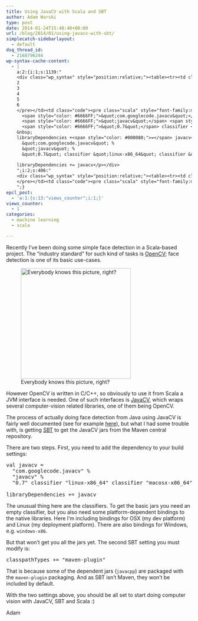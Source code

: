 ```yaml
---
title: Using JavaCV with Scala and SBT
author: Adam Warski
type: post
date: 2014-01-24T15:40:40+00:00
url: /blog/2014/01/using-javacv-with-sbt/
simplecatch-sidebarlayout:
  - default
dsq_thread_id:
  - 2168796244
wp-syntax-cache-content:
  - |
    a:2:{i:1;s:1139:"
    <div class="wp_syntax" style="position:relative;"><table><tr><td class="line_numbers"><pre>1
    2
    3
    4
    5
    6
    </pre></td><td class="code"><pre class="scala" style="font-family:monospace;"><span style="color: #0000ff; font-weight: bold;">val</span> javacv <span style="color: #000080;">=</span> 
      <span style="color: #6666FF;">&quot;com.googlecode.javacv&quot;</span> <span style="color: #000080;">%</span> 
      <span style="color: #6666FF;">&quot;javacv&quot;</span> <span style="color: #000080;">%</span> 
      <span style="color: #6666FF;">&quot;0.7&quot;</span> classifier <span style="color: #6666FF;">&quot;linux-x86_64&quot;</span> classifier <span style="color: #6666FF;">&quot;macosx-x86_64&quot;</span> classifier <span style="color: #6666FF;">&quot;&quot;</span>
    &nbsp;
    libraryDependencies +<span style="color: #000080;">=</span> javacv</pre></td></tr></table><p class="theCode" style="display:none;">val javacv = 
      &quot;com.googlecode.javacv&quot; % 
      &quot;javacv&quot; % 
      &quot;0.7&quot; classifier &quot;linux-x86_64&quot; classifier &quot;macosx-x86_64&quot; classifier &quot;&quot;
    
    libraryDependencies += javacv</p></div>
    ";i:2;s:406:"
    <div class="wp_syntax" style="position:relative;"><table><tr><td class="line_numbers"><pre>1
    </pre></td><td class="code"><pre class="scala" style="font-family:monospace;">classpathTypes +<span style="color: #000080;">=</span> <span style="color: #6666FF;">&quot;maven-plugin&quot;</span></pre></td></tr></table><p class="theCode" style="display:none;">classpathTypes += &quot;maven-plugin&quot;</p></div>
    ";}
epcl_post:
  - 'a:1:{s:13:"views_counter";i:1;}'
views_counter:
  - 1
categories:
  - machine learning
  - scala

---
```

Recently I&#8217;ve been doing some simple face detection in a Scala-based project. The &#8220;industry standard&#8221; for such kind of tasks is [OpenCV][1]; face detection is one of its basic use-cases.

<figure id="attachment_1194" aria-describedby="caption-attachment-1194" style="width: 298px" class="wp-caption aligncenter"><a href="http://www.warski.org/blog/2014/01/using-javacv-with-sbt/2014-01-24_1556/" rel="attachment wp-att-1194"><img loading="lazy" decoding="async" src="http://www.warski.org/blog/wp-content/uploads/2014/01/2014-01-24_1556-298x300.png" alt="Everybody knows this picture, right?" width="298" height="300" class="size-medium wp-image-1194" srcset="https://www.warski.org/blog/wp-content/uploads/2014/01/2014-01-24_1556-298x300.png 298w, https://www.warski.org/blog/wp-content/uploads/2014/01/2014-01-24_1556-150x150.png 150w, https://www.warski.org/blog/wp-content/uploads/2014/01/2014-01-24_1556-208x210.png 208w, https://www.warski.org/blog/wp-content/uploads/2014/01/2014-01-24_1556-210x210.png 210w, https://www.warski.org/blog/wp-content/uploads/2014/01/2014-01-24_1556.png 1014w" sizes="(max-width: 298px) 100vw, 298px" /></a><figcaption id="caption-attachment-1194" class="wp-caption-text">Everybody knows this picture, right?</figcaption></figure>

However OpenCV is written in C/C++, so obviously to use it from Scala a JVM interface is needed. One of such interfaces is [JavaCV][2], which wraps several computer-vision related libraries, one of them being OpenCV.

The process of actually doing face detection from Java using JavaCV is fairly well documented (see for example [here][3]), but what I had some trouble with, is getting [SBT][4] to get the JavaCV jars from the Maven central repository.

There are two steps. First, you need to add the dependency to your build settings:

<pre lang="scala" line="1">val javacv = 
  "com.googlecode.javacv" % 
  "javacv" % 
  "0.7" classifier "linux-x86_64" classifier "macosx-x86_64" classifier ""

libraryDependencies += javacv
</pre>

The unusual thing here are the classifiers. To get the basic jars you need an empty classifier, but you also need some platform-dependent bindings to the native libraries. Here I&#8217;m including bindings for OSX (my dev platform) and Linux (my deployment platform). There are also bindings for Windows, e.g. `windows-x86`.

But that won&#8217;t get you all the jars yet. The second SBT setting you must modify is:

<pre lang="scala" line="1">classpathTypes += "maven-plugin"
</pre>

That is because some of the dependent jars (`javacpp`) are packaged with the `maven-plugin` packaging. And as SBT isn&#8217;t Maven, they won&#8217;t be included by default.

With the two settings above, you should be all set to start doing computer vision with JavaCV, SBT and Scala :)

Adam

 [1]: http://opencv.org/
 [2]: https://code.google.com/p/javacv/
 [3]: http://opencvlover.blogspot.com/2012/11/face-detection-in-javacv-using-haar.html
 [4]: http://www.scala-sbt.org/
